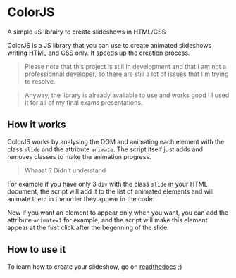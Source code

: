 # ColorJS
A simple JS librairy to create slideshows in HTML/CSS

ColorJS is a JS library that you can use to create animated slideshows writing HTML and CSS only. It speeds up the creation process.
>Please note that this project is still in development and that I am not a professionnal developer, so there are still a lot of issues that I'm trying to resolve.

>Anyway, the library is already avaliable to use and works good ! I used it for all of my final exams presentations.

## How it works
ColorJS works by analysing the DOM and animating each element with the class `slide` and the attribute `animate`. The script itself just adds and removes classes to make the animation progress.
>Whaaat ? Didn't understand

For example if you have only 3 `div` with the class `slide` in your HTML document, the script will add it to the list of animated elements and will animate them in the order they appear in the code.

Now if you want an element to appear only when you want, you can add the attribute `animate=1` for example, and the script will make this element appear at the first click after the begenning of the slide.

## How to use it
To learn how to create your slideshow, go on [readthedocs](https://colorjs.readthedocs.io/en/latest/) ;)
<!--stackedit_data:
eyJoaXN0b3J5IjpbLTQyNDI1NTMyOCwtMTg1ODAxMzY5NF19
-->